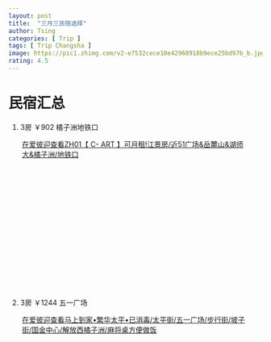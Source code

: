 ```yaml
---
layout: post
title:  "三月三民宿选择"
author: Tsing
categories: [ Trip ]
tags: [ Trip Changsha ]
image: https://pic1.zhimg.com/v2-e7532cece10e42968918b9ece25bd97b_b.jpg
rating: 4.5
---
```


# 民宿汇总
1. 3房 ￥902 橘子洲地铁口
<div class="airbnb-embed-frame" data-id="34772627" data-view="home" style="width:450px;height:300px;margin:auto"><a href="https://www.airbnb.cn/rooms/34772627?check_in=2021-04-14&amp;check_out=2021-04-17&amp;s=66&amp;unique_share_id=d283723b-a4e1-4d02-810b-6ce8a62d90ca&amp;source=embed_widget">在爱彼迎查看</a><a href="https://www.airbnb.cn/rooms/34772627?check_in=2021-04-14&amp;check_out=2021-04-17&amp;s=66&amp;unique_share_id=d283723b-a4e1-4d02-810b-6ce8a62d90ca&amp;source=embed_widget" rel="nofollow">ZH01【 C- ART 】可月租!江景房/近51广场&amp;岳麓山&amp;湖师大&amp;橘子洲/地铁口</a><script async="" src="https://www.airbnb.cn/embeddable/airbnb_jssdk"></script></div>

2. 3房 ￥1244 五一广场
<div class="airbnb-embed-frame" data-id="40644507" data-view="home" style="width:450px;height:300px;margin:auto"><a href="https://www.airbnb.cn/rooms/40644507?check_in=2021-04-14&amp;check_out=2021-04-17&amp;s=66&amp;unique_share_id=cc54e64b-5057-47fe-b0e9-fe267b14598e&amp;source=embed_widget">在爱彼迎查看</a><a href="https://www.airbnb.cn/rooms/40644507?check_in=2021-04-14&amp;check_out=2021-04-17&amp;s=66&amp;unique_share_id=cc54e64b-5057-47fe-b0e9-fe267b14598e&amp;source=embed_widget" rel="nofollow">马上到家•繁华太平•已消毒/太平街/五一广场/步行街/坡子街/国金中心/解放西橘子洲/麻将桌方便做饭</a><script async="" src="https://www.airbnb.cn/embeddable/airbnb_jssdk"></script></div>